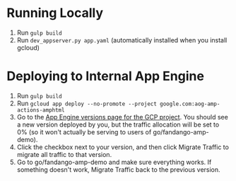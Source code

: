 # Running Locally

1. Run `gulp build`
2. Run `dev_appserver.py app.yaml` (automatically installed when you install gcloud)

# Deploying to Internal App Engine

1.  Run `gulp build`
2.  Run `gcloud app deploy --no-promote --project google.com:aog-amp-actions-amphtml`
3.  Go to the [App Engine versions page for the GCP
    project](https://pantheon.corp.google.com/appengine/versions?project=amphtml-dev).
    You should see a new version deployed by you, but the traffic allocation
    will be set to 0% (so it won't actually be serving to users of
    go/fandango-amp-demo).
4.  Click the checkbox next to your version, and then click Migrate Traffic to
    migrate all traffic to that version.
5.  Go to go/fandango-amp-demo and make sure everything works. If something doesn't work, Migrate Traffic back to the previous version.

